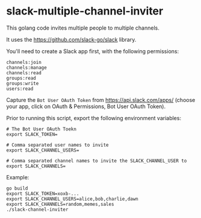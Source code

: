 # slack-multiple-channel-inviter

This golang code invites multiple people to multiple channels.

It uses the https://github.com/slack-go/slack library.

You'll need to create a Slack app first, with the following permissions:

```
channels:join
channels:manage
channels:read
groups:read
groups:write
users:read
```

Capture the `Bot User OAuth Token` from https://api.slack.com/apps/ (choose your app, click on OAuth & Permissions, Bot User OAuth Token).

Prior to running this script, export the following environment variables:

```
# The Bot User OAuth Toekn
export SLACK_TOKEN=

# Comma separated user names to invite
export SLACK_CHANNEL_USERS=

# Comma separated channel names to invite the SLACK_CHANNEL_USER to
export SLACK_CHANNELS=
```

Example:

```
go build
export SLACK_TOKEN=xoxb-...
export SLACK_CHANNEL_USERS=alice,bob,charlie,dawn
export SLACK_CHANNELS=random,memes,sales
./slack-channel-inviter
```
